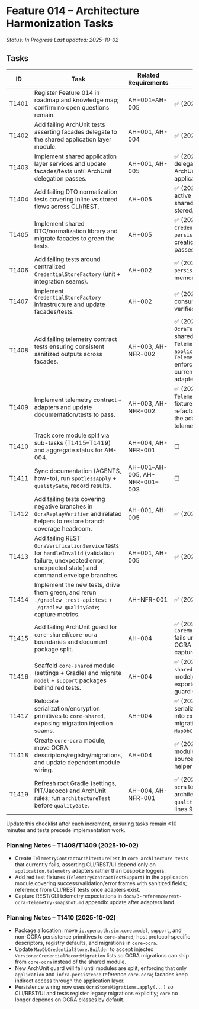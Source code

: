 # Feature 014 – Architecture Harmonization Tasks

_Status: In Progress_
_Last updated: 2025-10-02_

## Tasks
| ID | Task | Related Requirements | Status |
|----|------|----------------------|--------|
| T1401 | Register Feature 014 in roadmap and knowledge map; confirm no open questions remain. | AH-001–AH-005 | ✅ (2025-10-01) |
| T1402 | Add failing ArchUnit tests asserting facades delegate to the shared application layer module. | AH-001, AH-004 | ✅ (2025-10-01) |
| T1403 | Implement shared application layer services and update facades/tests until ArchUnit delegation passes. | AH-001, AH-005 | ✅ (2025-10-02 – REST/UI delegate via shared services; ArchUnit now enforces application-layer dependency) |
| T1404 | Add failing DTO normalization tests covering inline vs stored flows across CLI/REST. | AH-005 | ✅ (2025-10-02 – Alignment tests active in `core-architecture-tests`; shared identifier helper covers stored/inline paths) |
| T1405 | Implement shared DTO/normalization library and migrate facades to green the tests. | AH-005 | ✅ (2025-10-02 – Introduced `CredentialStoreFactory` in `infra-persistence`; CLI/REST delegate creation and ArchUnit guard passes) |
| T1406 | Add failing tests around centralized `CredentialStoreFactory` (unit + integration seams). | AH-002 | ✅ (2025-10-02 – `infra-persistence` tests cover file/in-memory wiring + path resolution) |
| T1407 | Implement `CredentialStoreFactory` infrastructure and update facades/tests. | AH-002 | ✅ (2025-10-02 – CLI/REST consume factory; ArchUnit guard verifies MapDB isolation) |
| T1408 | Add failing telemetry contract tests ensuring consistent sanitized outputs across facades. | AH-003, AH-NFR-002 | ✅ (2025-10-02 – Added `OcraTelemetryContractTest` + shared `TelemetryContractTestSupport` in `application`, and `TelemetryContractArchitectureTest` enforcing adapter usage; tests currently red pending shared adapter implementation) |
| T1409 | Implement telemetry contract + adapters and update documentation/tests to pass. | AH-003, AH-NFR-002 | ✅ (2025-10-02 – Added shared `TelemetryContracts`, new contract fixtures/architecture guard, refactored CLI/REST logging to use the adapter, and refreshed REST telemetry snapshot.) |
| T1410 | Track core module split via sub-tasks (T1415–T1419) and aggregate status for AH-004. | AH-004, AH-NFR-001 | ☐ |
| T1411 | Sync documentation (AGENTS, how-to), run `spotlessApply` + `qualityGate`, record results. | AH-001–AH-005, AH-NFR-001–003 | ☐ |
| T1412 | Add failing tests covering negative branches in `OcraReplayVerifier` and related helpers to restore branch coverage headroom. | AH-001, AH-005 | ✅ (2025-10-02) |
| T1413 | Add failing REST `OcraVerificationService` tests for `handleInvalid` (validation failure, unexpected error, unexpected state) and command envelope branches. | AH-001, AH-005 | ✅ (2025-10-02) |
| T1414 | Implement the new tests, drive them green, and rerun `./gradlew :rest-api:test` + `./gradlew qualityGate`; capture metrics. | AH-NFR-001 | ✅ (2025-10-02) |
| T1415 | Add failing ArchUnit guard for `core-shared`/`core-ocra` boundaries and document package split. | AH-004 | ✅ (2025-10-02 – `CoreModuleSplitArchitectureTest` fails until facades stop importing OCRA internals; package mapping captured in plan.) |
| T1416 | Scaffold `core-shared` module (settings + Gradle) and migrate `model` + `support` packages behind red tests. | AH-004 | ✅ (2025-10-02 – Added `core-shared` module, moved model/support packages, re-exported via `core`; architecture guard still red.) |
| T1417 | Relocate serialization/encryption primitives to `core-shared`, exposing migration injection seams. | AH-004 | ✅ (2025-10-02 – Moved serialization/encryption packages into `core-shared` and added migration injection hooks to `MapDbCredentialStore.Builder`.) |
| T1418 | Create `core-ocra` module, move OCRA descriptors/registry/migrations, and update dependent module wiring. | AH-004 | ✅ (2025-10-02 – `core-ocra` module established, ocra sources/tests relocated, builder helper added, CLI/REST/UI wired.) |
| T1419 | Refresh root Gradle (settings, PIT/Jacoco) and ArchUnit rules; run `architectureTest` before `qualityGate`. | AH-004, AH-NFR-001 | ✅ (2025-10-02 – Added `core-ocra` to aggregated coverage/PIT, architecture guard green, `qualityGate` (branches 90.42 %, lines 96.91 %, PIT 91 %) passes.) |

Update this checklist after each increment, ensuring tasks remain ≤10 minutes and tests precede implementation work.

### Planning Notes – T1408/T1409 (2025-10-02)
- Create `TelemetryContractArchitectureTest` in `core-architecture-tests` that currently fails, asserting CLI/REST/UI depend only on `application.telemetry` adapters rather than bespoke loggers.
- Add red test fixtures (`TelemetryContractTestSupport`) in the application module covering success/validation/error frames with sanitized fields; reference from CLI/REST tests once adapters exist.
- Capture REST/CLI telemetry expectations in `docs/3-reference/rest-ocra-telemetry-snapshot.md` appendix update after adapters land.

### Planning Notes – T1410 (2025-10-02)
- Package allocation: move `io.openauth.sim.core.model`, `support`, and non-OCRA persistence primitives to `core-shared`; host protocol-specific descriptors, registry defaults, and migrations in `core-ocra`.
- Update `MapDbCredentialStore.Builder` to accept injected `VersionedCredentialRecordMigration` lists so OCRA migrations can ship from `core-ocra` instead of the shared module.
- New ArchUnit guard will fail until modules are split, enforcing that only `application` and `infra-persistence` reference `core-ocra`; facades keep indirect access through the application layer.
- Persistence wiring now uses `OcraStoreMigrations.apply(...)` so CLI/REST/UI and tests register legacy migrations explicitly; `core` no longer depends on OCRA classes by default.

